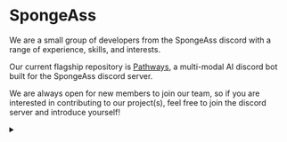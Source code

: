 # SpongeAss

We are a small group of developers from the SpongeAss discord with a range of experience, skills, and interests.

Our current flagship repository is [Pathways](https://github.com/spongedsc/pathways), a multi-modal AI discord bot built for the SpongeAss discord server.

We are always open for new members to join our team, so if you are interested in contributing to our project(s), feel free to join the discord server and introduce yourself!

<details>
  <summary></summary>
  <img src="https://raw.githubusercontent.com/spongedsc/.github/main/profile/download%20(1).jpeg" alt="funny" title="funny">
</details>
